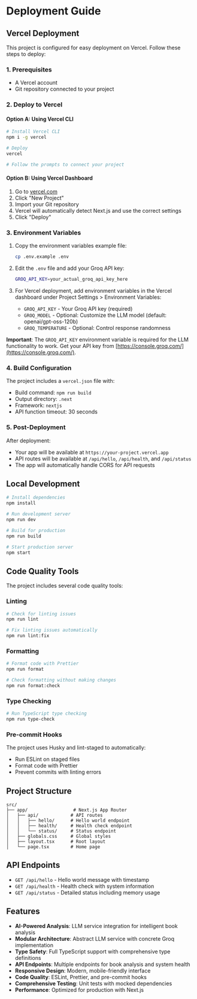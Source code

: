 # Deployment Guide

## Vercel Deployment

This project is configured for easy deployment on Vercel. Follow these steps to deploy:

### 1. Prerequisites

- A Vercel account
- Git repository connected to your project

### 2. Deploy to Vercel

#### Option A: Using Vercel CLI

```bash
# Install Vercel CLI
npm i -g vercel

# Deploy
vercel

# Follow the prompts to connect your project
```

#### Option B: Using Vercel Dashboard

1. Go to [vercel.com](https://vercel.com)
2. Click "New Project"
3. Import your Git repository
4. Vercel will automatically detect Next.js and use the correct settings
5. Click "Deploy"

### 3. Environment Variables

1. Copy the environment variables example file:

   ```bash
   cp .env.example .env
   ```

2. Edit the `.env` file and add your Groq API key:

   ```bash
   GROQ_API_KEY=your_actual_groq_api_key_here
   ```

3. For Vercel deployment, add environment variables in the Vercel dashboard under Project Settings > Environment Variables:
   - `GROQ_API_KEY` - Your Groq API key (required)
   - `GROQ_MODEL` - Optional: Customize the LLM model (default: openai/gpt-oss-120b)
   - `GROQ_TEMPERATURE` - Optional: Control response randomness

**Important**: The `GROQ_API_KEY` environment variable is required for the LLM functionality to work. Get your API key from [https://console.groq.com/](https://console.groq.com/).

### 4. Build Configuration

The project includes a `vercel.json` file with:

- Build command: `npm run build`
- Output directory: `.next`
- Framework: `nextjs`
- API function timeout: 30 seconds

### 5. Post-Deployment

After deployment:

- Your app will be available at `https://your-project.vercel.app`
- API routes will be available at `/api/hello`, `/api/health`, and `/api/status`
- The app will automatically handle CORS for API requests

## Local Development

```bash
# Install dependencies
npm install

# Run development server
npm run dev

# Build for production
npm run build

# Start production server
npm start
```

## Code Quality Tools

The project includes several code quality tools:

### Linting

```bash
# Check for linting issues
npm run lint

# Fix linting issues automatically
npm run lint:fix
```

### Formatting

```bash
# Format code with Prettier
npm run format

# Check formatting without making changes
npm run format:check
```

### Type Checking

```bash
# Run TypeScript type checking
npm run type-check
```

### Pre-commit Hooks

The project uses Husky and lint-staged to automatically:

- Run ESLint on staged files
- Format code with Prettier
- Prevent commits with linting errors

## Project Structure

```
src/
├── app/                 # Next.js App Router
│   ├── api/            # API routes
│   │   ├── hello/      # Hello world endpoint
│   │   ├── health/     # Health check endpoint
│   │   └── status/     # Status endpoint
│   ├── globals.css     # Global styles
│   ├── layout.tsx      # Root layout
│   └── page.tsx        # Home page
```

## API Endpoints

- `GET /api/hello` - Hello world message with timestamp
- `GET /api/health` - Health check with system information
- `GET /api/status` - Detailed status including memory usage

## Features

- **AI-Powered Analysis**: LLM service integration for intelligent book analysis
- **Modular Architecture**: Abstract LLM service with concrete Groq implementation
- **Type Safety**: Full TypeScript support with comprehensive type definitions
- **API Endpoints**: Multiple endpoints for book analysis and system health
- **Responsive Design**: Modern, mobile-friendly interface
- **Code Quality**: ESLint, Prettier, and pre-commit hooks
- **Comprehensive Testing**: Unit tests with mocked dependencies
- **Performance**: Optimized for production with Next.js
